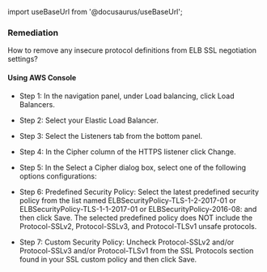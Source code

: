 import useBaseUrl from '@docusaurus/useBaseUrl';

### Remediation
How to remove any insecure protocol definitions from ELB SSL negotiation settings?

#### Using AWS Console

- Step 1: In the navigation panel, under Load balancing, click Load Balancers.

- Step 2: Select your Elastic Load Balancer.

- Step 3: Select the Listeners tab from the bottom panel.

- Step 4: In the Cipher column of the HTTPS listener click Change.
	
- Step 5: In the Select a Cipher dialog box, select one of the following options configurations:

- Step 6: Predefined Security Policy:
Select the latest predefined security policy from the list named ELBSecurityPolicy-TLS-1-2-2017-01 or ELBSecurityPolicy-TLS-1-1-2017-01 or ELBSecurityPolicy-2016-08: and then click Save. The selected predefined policy does NOT include the Protocol-SSLv2, Protocol-SSLv3, and Protocol-TLSv1 unsafe protocols.

- Step 7: Custom Security Policy:
	Uncheck Protocol-SSLv2 and/or Protocol-SSLv3 and/or Protocol-TLSv1 from the SSL Protocols section found in your SSL custom policy and then click Save.